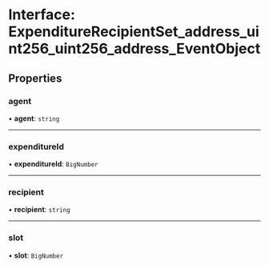# Interface: ExpenditureRecipientSet\_address\_uint256\_uint256\_address\_EventObject

## Properties

### agent

• **agent**: `string`

___

### expenditureId

• **expenditureId**: `BigNumber`

___

### recipient

• **recipient**: `string`

___

### slot

• **slot**: `BigNumber`
